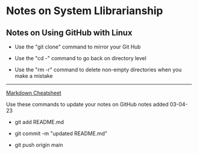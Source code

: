 # Notes on System Llibrarianship
 
##  Notes on Using GitHub with Linux

- Use the "git clone" command to mirror your Git Hub

-  Use the "cd -" command to go back on directory level
 
-  Use the "rm -r" command to delete non-empty directories when you make a mistake
 
----------------------------

[ Markdown Cheatsheet](https://www.markdownguide.org/cheat-sheet/)
 
 Use these commands to update your notes on GitHub
 notes added 03-04-23

 - git add README.md
 
 - git commit -m "updated README.md"

 - git push origin main 
 
